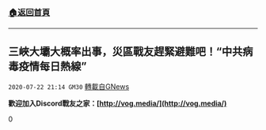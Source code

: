 ###  [:house:返回首頁](https://github.com/ourhimalayas/txt)
---

## 三峽大壩大概率出事，災區戰友趕緊避難吧！“中共病毒疫情每日熱線”
`2020-07-22 21:14 GM30` [轉載自GNews](https://gnews.org/zh-hant/272846/)

**歡迎加入Discord戰友之家：[http://vog.media/](http://vog.media/)**

0
